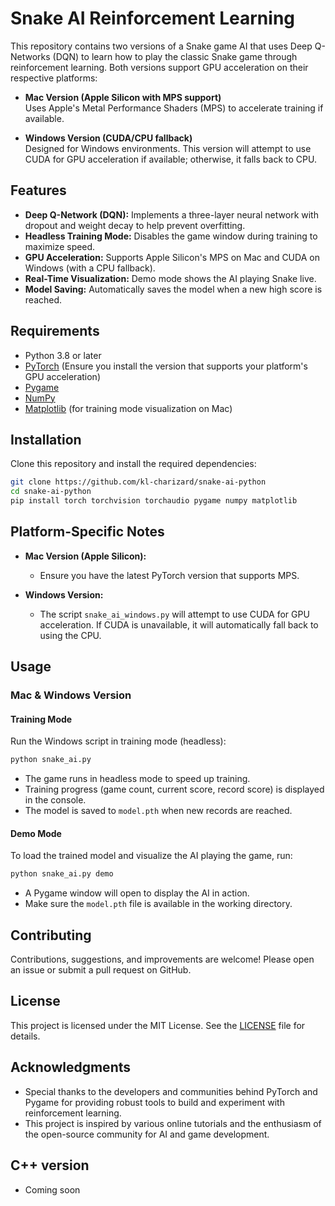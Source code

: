 # Snake AI Reinforcement Learning

This repository contains two versions of a Snake game AI that uses Deep Q-Networks (DQN) to learn how to play the classic Snake game through reinforcement learning. Both versions support GPU acceleration on their respective platforms:

- **Mac Version (Apple Silicon with MPS support)**  
  Uses Apple's Metal Performance Shaders (MPS) to accelerate training if available. 

- **Windows Version (CUDA/CPU fallback)**  
  Designed for Windows environments. This version will attempt to use CUDA for GPU acceleration if available; otherwise, it falls back to CPU. 

## Features

- **Deep Q-Network (DQN):** Implements a three-layer neural network with dropout and weight decay to help prevent overfitting.
- **Headless Training Mode:** Disables the game window during training to maximize speed.
- **GPU Acceleration:** Supports Apple Silicon's MPS on Mac and CUDA on Windows (with a CPU fallback).
- **Real-Time Visualization:** Demo mode shows the AI playing Snake live.
- **Model Saving:** Automatically saves the model when a new high score is reached.

## Requirements

- Python 3.8 or later
- [PyTorch](https://pytorch.org) (Ensure you install the version that supports your platform's GPU acceleration)
- [Pygame](https://www.pygame.org/)
- [NumPy](https://numpy.org/)
- [Matplotlib](https://matplotlib.org/) (for training mode visualization on Mac)

## Installation

Clone this repository and install the required dependencies:

```bash
git clone https://github.com/kl-charizard/snake-ai-python
cd snake-ai-python
pip install torch torchvision torchaudio pygame numpy matplotlib
```


## Platform-Specific Notes

- **Mac Version (Apple Silicon):**  
  - Ensure you have the latest PyTorch version that supports MPS.

- **Windows Version:**  
  - The script `snake_ai_windows.py` will attempt to use CUDA for GPU acceleration. If CUDA is unavailable, it will automatically fall back to using the CPU.

## Usage

### Mac & Windows Version

#### Training Mode

Run the Windows script in training mode (headless):

```bash
python snake_ai.py
```

- The game runs in headless mode to speed up training.
- Training progress (game count, current score, record score) is displayed in the console.
- The model is saved to `model.pth` when new records are reached.

#### Demo Mode

To load the trained model and visualize the AI playing the game, run:

```bash
python snake_ai.py demo
```

- A Pygame window will open to display the AI in action.
- Make sure the `model.pth` file is available in the working directory.

## Contributing

Contributions, suggestions, and improvements are welcome! Please open an issue or submit a pull request on GitHub.

## License

This project is licensed under the MIT License. See the [LICENSE](LICENSE) file for details.

## Acknowledgments

- Special thanks to the developers and communities behind PyTorch and Pygame for providing robust tools to build and experiment with reinforcement learning.
- This project is inspired by various online tutorials and the enthusiasm of the open-source community for AI and game development.


## C++ version

- Coming soon
